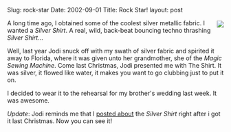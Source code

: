 Slug: rock-star
Date: 2002-09-01
Title: Rock Star!
layout: post

<a href="http://media.redmonk.net/images/rockStar.jpg"><img align="right" border="0" src="http://media.redmonk.net/images/rockStarSm.jpg" vspace="3" /></a>
A long time ago, I obtained some of the coolest silver metallic fabric. I wanted a <i>Silver Shirt</i>. A real, wild, back-beat bouncing techno thrashing <i>Silver Shirt</i>...

Well, last year Jodi snuck off with my swath of silver fabric and spirited it away to Florida, where it was given unto her grandmother, she of the <i>Magic Sewing Machine</i>. Come last Christmas, Jodi presented me with The Shirt. It was silver, it flowed like water, it makes you want to go clubbing just to put it on.

I decided to wear it to the rehearsal for my brother&#39;s wedding last week. It was awesome.

<i>Update</i>: Jodi reminds me that I <a href="http://www.redmonk.net/814">posted about</a> the <i>Silver Shirt</i> right after i got it last Christmas. Now you can see it!
